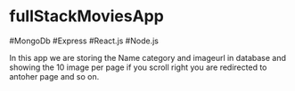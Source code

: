 # fullStackMoviesApp
#MongoDb
#Express
#React.js
#Node.js

In this app we are storing the Name category and imageurl in database and showing the 10 image per page if you scroll right you are redirected to antoher page and so on.

